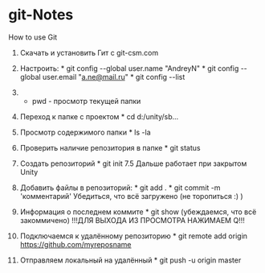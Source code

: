 # git-Notes
How to use Git
1. Скачать и установить Гит с git-csm.com
2. Настроить:   * git config --global user.name "AndreyN"
                * git config --global user.email "a.ne@mail.ru"
                * git config --list
3. * pwd - просмотр текущей папки
4. Переход к папке с проектом * cd d:/unity/sb...
5. Просмотр содержимого папки * ls -la
6. Проверить наличие репозитория в папке * git status
7. Создать репозиторий * git init
7.5 Дальше работает при закрытом Unity
8. Добавить файлы в репозиторий: * git add .
                                 * git commit -m 'комментарий'
                                 Убедиться, что всё загружено (не торопиться :) )
9. Информация о последнем коммите * git show (убеждаемся, что всё закоммичено)
            !!!ДЛЯ ВЫХОДА ИЗ ПРОСМОТРА НАЖИМАЕМ Q!!!

10. Подключаемся к удалённому репозиторию * git remote add origin https://github.com/myreposname
11. Отправляем локальный на удалённый * git push -u origin master
